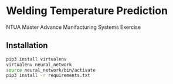 # Welding Temperature Prediction

NTUA Master Advance Manifacturing Systems Exercise

## Installation

```bash
pip3 install virtualenv
virtualenv neural_network
source neural_network/bin/activate
pip3 install -r requirements.txt
```
